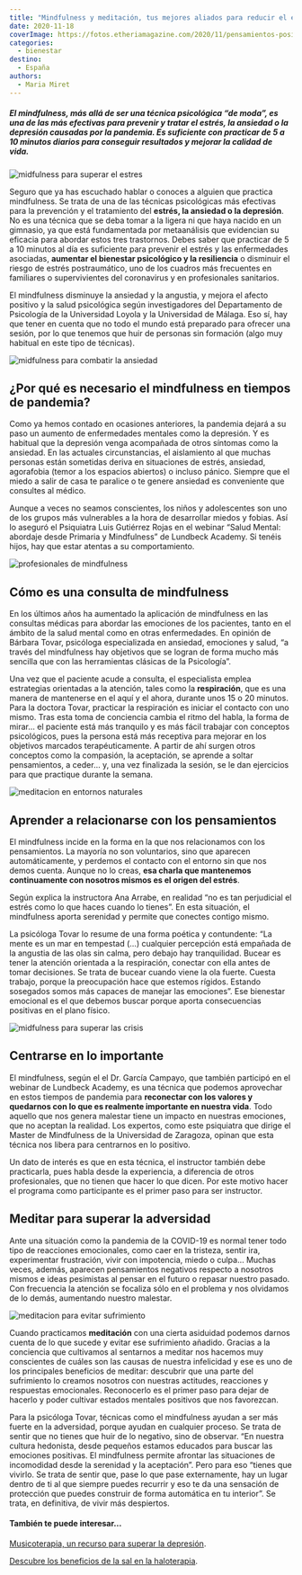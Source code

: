 ```yaml
---
title: "Mindfulness y meditación, tus mejores aliados para reducir el estrés y la ansiedad"
date: 2020-11-18
coverImage: https://fotos.etheriamagazine.com/2020/11/pensamientos-positivos.jpg
categories: 
  - bienestar
destino: 
  - España
authors: 
  - Maria Miret
---
```


##### El mindfulness, más allá de ser una técnica psicológica “de moda”, es una de las más efectivas para prevenir y tratar el estrés, la ansiedad o la depresión causadas por la pandemia. Es suficiente con practicar de 5 a 10 minutos diarios para conseguir resultados y mejorar la calidad de vida.

![midfulness para superar el estres](https://fotos.etheriamagazine.com/2020/11/pensamientos-positivos.jpg "El mindfulness y la meditación nos ayudan a conocernos mejor. © Priscilla du Preez")

Seguro que ya has escuchado hablar o conoces a alguien que practica mindfulness. Se 
trata de una de las técnicas psicológicas más efectivas para la prevención y el 
tratamiento del **estrés, la ansiedad o la depresión**. No es una técnica que se deba 
tomar a la ligera ni que haya nacido en un gimnasio, ya que está fundamentada por 
metaanálisis que evidencian su eficacia para abordar estos tres trastornos. Debes saber 
que practicar de 5 a 10 minutos al día es suficiente para prevenir el estrés y las 
enfermedades asociadas, **aumentar el bienestar psicológico y la resiliencia** o 
disminuir el riesgo de estrés postraumático, uno de los cuadros más frecuentes en 
familiares o supervivientes del coronavirus y en profesionales sanitarios. 

El mindfulness disminuye la ansiedad y la angustia, y mejora el afecto positivo y la 
salud psicológica según investigadores del Departamento de Psicología de la Universidad 
Loyola y la Universidad de Málaga. Eso sí, hay que tener en cuenta que no todo el mundo 
está preparado para ofrecer una sesión, por lo que tenemos que huir de personas sin 
formación (algo muy habitual en este tipo de técnicas). 

![midfulness para combatir la ansiedad](https://fotos.etheriamagazine.com/2020/11/mindfulness-para-estres.jpg "Nuestros pensamientos pueden ser los peores enemigos. © Kitera Dent")

## ¿Por qué es necesario el mindfulness en tiempos de pandemia?

Como ya hemos contado en ocasiones anteriores, la pandemia dejará a su paso un aumento 
de enfermedades mentales como la depresión. Y es habitual que la depresión venga 
acompañada de otros síntomas como la ansiedad. En las actuales circunstancias, el 
aislamiento al que muchas personas están sometidas deriva en situaciones de estrés, 
ansiedad, agorafobia (temor a los espacios abiertos) o incluso pánico. Siempre que el 
miedo a salir de casa te paralice o te genere ansiedad es conveniente que consultes al 
médico. 

Aunque a veces no seamos conscientes, los niños y adolescentes son uno de los grupos más 
vulnerables a la hora de desarrollar miedos y fobias. Así lo aseguró el Psiquiatra Luis 
Gutiérrez Rojas en el webinar “Salud Mental: abordaje desde Primaria y Mindfulness” de 
Lundbeck Academy. Si tenéis hijos, hay que estar atentas a su comportamiento. 

![profesionales de mindfulness](https://fotos.etheriamagazine.com/2020/11/midfulness-para-ansiedad.jpg "Confía solo en personas con formación en Mindfulness. © Alvin Mahmudov")

## Cómo es una consulta de mindfulness

En los últimos años ha aumentado la aplicación de mindfulness en las consultas médicas 
para abordar las emociones de los pacientes, tanto en el ámbito de la salud mental como 
en otras enfermedades. En opinión de Bárbara Tovar, psicóloga especializada en ansiedad, 
emociones y salud, “a través del mindfulness hay objetivos que se logran de forma mucho 
más sencilla que con las herramientas clásicas de la Psicología”. 

Una vez que el paciente acude a consulta, el especialista emplea estrategias orientadas 
a la atención, tales como la **respiración**, que es una manera de mantenerse en el aquí 
y el ahora, durante unos 15 o 20 minutos. Para la doctora Tovar, practicar la 
respiración es iniciar el contacto con uno mismo. Tras esta toma de conciencia cambia el 
ritmo del habla, la forma de mirar… el paciente está más tranquilo y es más fácil 
trabajar con conceptos psicológicos, pues la persona está más receptiva para mejorar en 
los objetivos marcados terapéuticamente. A partir de ahí surgen otros conceptos como la 
compasión, la aceptación, se aprende a soltar pensamientos, a ceder… y, una vez 
finalizada la sesión, se le dan ejercicios para que practique durante la semana. 

![meditacion en entornos naturales](https://fotos.etheriamagazine.com/2020/11/meditacion-naturaleza.jpg "Meditar en la naturaleza ayuda a tu bienestar. © Simon Migaj")

## Aprender a relacionarse con los pensamientos

El mindfulness incide en la forma en la que nos relacionamos con los pensamientos. La 
mayoría no son voluntarios, sino que aparecen automáticamente, y perdemos el contacto 
con el entorno sin que nos demos cuenta. Aunque no lo creas, **esa charla que mantenemos 
continuamente con nosotros mismos es el origen del estrés**. 

Según explica la instructora Ana Arrabe, en realidad “no es tan perjudicial el estrés 
como lo que haces cuando lo tienes”. En esta situación, el mindfulness aporta serenidad 
y permite que conectes contigo mismo. 

La psicóloga Tovar lo resume de una forma poética y contundente: “La mente es un mar en 
tempestad (…) cualquier percepción está empañada de la angustia de las olas sin calma, 
pero debajo hay tranquilidad. Bucear es tener la atención orientada a la respiración, 
conectar con ella antes de tomar decisiones. Se trata de bucear cuando viene la ola 
fuerte. Cuesta trabajo, porque la preocupación hace que estemos rígidos. Estando 
sosegados somos más capaces de manejar las emociones”. Ese bienestar emocional es el que 
debemos buscar porque aporta consecuencias positivas en el plano físico. 

![midfulness para superar las crisis](https://fotos.etheriamagazine.com/2020/11/pensamientos-negativos-midfulness.jpg "Centrarse en lo importante, una de las claves en situaciones de crisis. © Nik Shuliahin")

## Centrarse en lo importante

El mindfulness, según el el Dr. García Campayo, que también participó en el webinar de 
Lundbeck Academy, es una técnica que podemos aprovechar en estos tiempos de pandemia 
para **reconectar con los valores y quedarnos con lo que es realmente importante en 
nuestra vida**. Todo aquello que nos genera malestar tiene un impacto en nuestras 
emociones, que no aceptan la realidad. Los expertos, como este psiquiatra que dirige el 
Master de Mindfulness de la Universidad de Zaragoza, opinan que esta técnica nos libera 
para centrarnos en lo positivo. 

Un dato de interés es que en esta técnica, el instructor también debe practicarla, pues 
habla desde la experiencia, a diferencia de otros profesionales, que no tienen que hacer 
lo que dicen. Por este motivo hacer el programa como participante es el primer paso para 
ser instructor. 

## Meditar para superar la adversidad

Ante una situación como la pandemia de la COVID-19 es normal tener todo tipo de 
reacciones emocionales, como caer en la tristeza, sentir ira, experimentar frustración, 
vivir con impotencia, miedo o culpa... Muchas veces, además, aparecen pensamientos 
negativos respecto a nosotros mismos e ideas pesimistas al pensar en el futuro o repasar 
nuestro pasado. Con frecuencia la atención se focaliza sólo en el problema y nos 
olvidamos de lo demás, aumentando nuestro malestar. 

![meditacion para evitar sufrimiento](https://fotos.etheriamagazine.com/2020/11/meditacion-felicidad.jpg "La meditación puede servir para evitar un sufrimiento añadido. © Jacob Townsend")

Cuando practicamos **meditación** con una cierta asiduidad podemos darnos cuenta de lo 
que sucede y evitar ese sufrimiento añadido. Gracias a la conciencia que cultivamos al 
sentarnos a meditar nos hacemos muy conscientes de cuáles son las causas de nuestra 
infelicidad y ese es uno de los principales beneficios de meditar: descubrir que una 
parte del sufrimiento lo creamos nosotros con nuestras actitudes, reacciones y 
respuestas emocionales. Reconocerlo es el primer paso para dejar de hacerlo y poder 
cultivar estados mentales positivos que nos favorezcan. 

Para la psicóloga Tovar, técnicas como el mindfulness ayudan a ser más fuerte en la 
adversidad, porque ayudan en cualquier proceso. Se trata de sentir que no tienes que 
huir de lo negativo, sino de observar. “En nuestra cultura hedonista, desde pequeños 
estamos educados para buscar las emociones positivas. El mindfulness permite afrontar 
las situaciones de incomodidad desde la serenidad y la aceptación”. Pero para eso 
“tienes que vivirlo. Se trata de sentir que, pase lo que pase externamente, hay un lugar 
dentro de ti al que siempre puedes recurrir y eso te da una sensación de protección que 
puedes construir de forma automática en tu interior”. Se trata, en definitiva, de vivir 
más despiertos. 

#### También te puede interesar...

[Musicoterapia, un recurso para superar la 
depresión](https://etheriamagazine.com/2020/11/11/musicoterapia-mover-emociones-subir-autoestima/). 

[Descubre los beneficios de la sal en la 
haloterapia](https://etheriamagazine.com/2020/10/28/uso-terapeutico-de-la-sal-beneficios-de-la-haloterapia-y-la-talasoterapia/).
